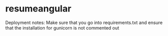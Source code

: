 # resumeangular

Deployment notes:
    Make sure that you go into requirements.txt and ensure that the installation for gunicorn is not commented out


